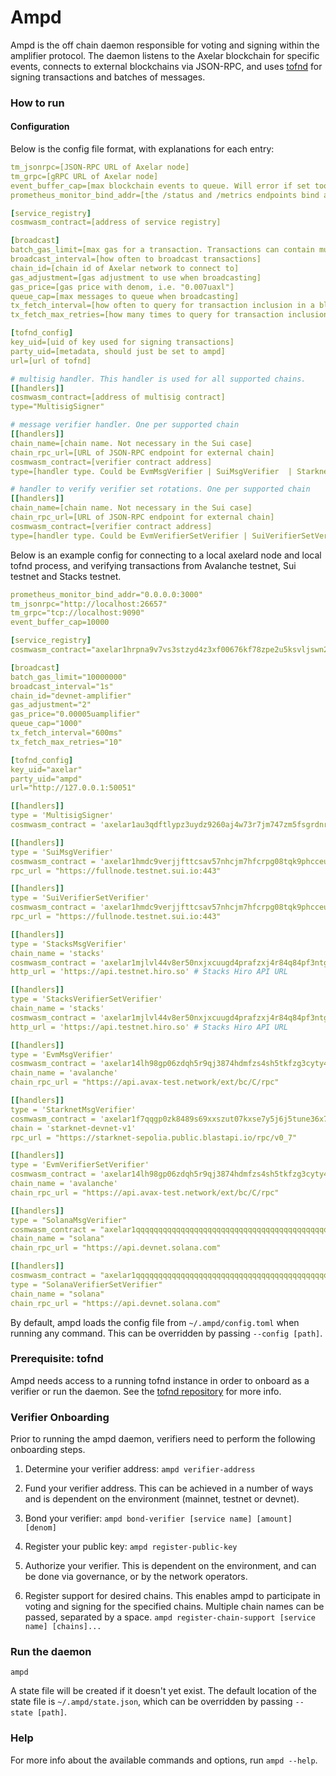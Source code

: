 # Ampd

Ampd is the off chain daemon responsible for voting and signing within the amplifier protocol.
The daemon listens to the Axelar blockchain for specific events, connects to external blockchains via JSON-RPC, and
uses [tofnd](https://github.com/axelarnetwork/tofnd) for signing transactions and batches of messages.

### How to run

#### Configuration

Below is the config file format, with explanations for each entry:

```yaml
tm_jsonrpc=[JSON-RPC URL of Axelar node]
tm_grpc=[gRPC URL of Axelar node]
event_buffer_cap=[max blockchain events to queue. Will error if set too low]
prometheus_monitor_bind_addr=[the /status and /metrics endpoints bind address i.e "0.0.0.0:3000"]

[service_registry]
cosmwasm_contract=[address of service registry]

[broadcast]
batch_gas_limit=[max gas for a transaction. Transactions can contain multiple votes and signatures]
broadcast_interval=[how often to broadcast transactions]
chain_id=[chain id of Axelar network to connect to]
gas_adjustment=[gas adjustment to use when broadcasting]
gas_price=[gas price with denom, i.e. "0.007uaxl"]
queue_cap=[max messages to queue when broadcasting]
tx_fetch_interval=[how often to query for transaction inclusion in a block]
tx_fetch_max_retries=[how many times to query for transaction inclusion in a block before failing]

[tofnd_config]
key_uid=[uid of key used for signing transactions]
party_uid=[metadata, should just be set to ampd]
url=[url of tofnd]

# multisig handler. This handler is used for all supported chains.
[[handlers]]
cosmwasm_contract=[address of multisig contract]
type="MultisigSigner"

# message verifier handler. One per supported chain
[[handlers]]
chain_name=[chain name. Not necessary in the Sui case]
chain_rpc_url=[URL of JSON-RPC endpoint for external chain]
cosmwasm_contract=[verifier contract address]
type=[handler type. Could be EvmMsgVerifier | SuiMsgVerifier  | StarknetMsgVerifier | SolanaMsgVerifier | StacksMsgVerifier]

# handler to verify verifier set rotations. One per supported chain
[[handlers]]
chain_name=[chain name. Not necessary in the Sui case]
chain_rpc_url=[URL of JSON-RPC endpoint for external chain]
cosmwasm_contract=[verifier contract address]
type=[handler type. Could be EvmVerifierSetVerifier | SuiVerifierSetVerifier | StarknetVerifierSetVerifier | SolanaVerifierSetVerifier | StacksVerifierSetVerifier]
```

Below is an example config for connecting to a local axelard node and local tofnd process, and verifying transactions
from Avalanche testnet, Sui testnet and Stacks testnet.

```yaml
prometheus_monitor_bind_addr="0.0.0.0:3000"
tm_jsonrpc="http://localhost:26657"
tm_grpc="tcp://localhost:9090"
event_buffer_cap=10000

[service_registry]
cosmwasm_contract="axelar1hrpna9v7vs3stzyd4z3xf00676kf78zpe2u5ksvljswn2vnjp3ystlgl4x"

[broadcast]
batch_gas_limit="10000000"
broadcast_interval="1s"
chain_id="devnet-amplifier"
gas_adjustment="2"
gas_price="0.00005uamplifier"
queue_cap="1000"
tx_fetch_interval="600ms"
tx_fetch_max_retries="10"

[tofnd_config]
key_uid="axelar"
party_uid="ampd"
url="http://127.0.0.1:50051"

[[handlers]]
type = 'MultisigSigner'
cosmwasm_contract = 'axelar1au3qdftlypz3uydz9260aj4w73r7jm747zm5fsgrdnrlpwy7rrwqjzlemm'

[[handlers]]
type = 'SuiMsgVerifier'
cosmwasm_contract = 'axelar1hmdc9verjjfttcsav57nhcjm7hfcrpg08tqk9phcceulzurnfqns9yqsap'
rpc_url = "https://fullnode.testnet.sui.io:443"

[[handlers]]
type = 'SuiVerifierSetVerifier'
cosmwasm_contract = 'axelar1hmdc9verjjfttcsav57nhcjm7hfcrpg08tqk9phcceulzurnfqns9yqsap'
rpc_url = "https://fullnode.testnet.sui.io:443"

[[handlers]]
type = 'StacksMsgVerifier'
chain_name = 'stacks'
cosmwasm_contract = 'axelar1mjlvl44v8er50nxjxcuugd4prafzxj4r84q84pf3ntgte6crnywsrk0s5e'
http_url = 'https://api.testnet.hiro.so' # Stacks Hiro API URL

[[handlers]]
type = 'StacksVerifierSetVerifier'
chain_name = 'stacks'
cosmwasm_contract = 'axelar1mjlvl44v8er50nxjxcuugd4prafzxj4r84q84pf3ntgte6crnywsrk0s5e'
http_url = 'https://api.testnet.hiro.so' # Stacks Hiro API URL

[[handlers]]
type = 'EvmMsgVerifier'
cosmwasm_contract = 'axelar14lh98gp06zdqh5r9qj3874hdmfzs4sh5tkfzg3cyty4xeqsufdjqedt3q8'
chain_name = 'avalanche'
chain_rpc_url = "https://api.avax-test.network/ext/bc/C/rpc"

[[handlers]]
type = 'StarknetMsgVerifier'
cosmwasm_contract = 'axelar1f7qqgp0zk8489s69xxszut07kxse7y5j6j5tune36x75dc9ftfsssdkf2u'
chain = 'starknet-devnet-v1'
rpc_url = "https://starknet-sepolia.public.blastapi.io/rpc/v0_7"

[[handlers]]
type = 'EvmVerifierSetVerifier'
cosmwasm_contract = 'axelar14lh98gp06zdqh5r9qj3874hdmfzs4sh5tkfzg3cyty4xeqsufdjqedt3q8'
chain_name = 'avalanche'
chain_rpc_url = "https://api.avax-test.network/ext/bc/C/rpc"

[[handlers]]
type = "SolanaMsgVerifier"
cosmwasm_contract = "axelar1qqqqqqqqqqqqqqqqqqqqqqqqqqqqqqqqqqqqqqqqqqqqqqqqqqqqecnww6"
chain_name = "solana"
chain_rpc_url = "https://api.devnet.solana.com"

[[handlers]]
cosmwasm_contract = "axelar1qqqqqqqqqqqqqqqqqqqqqqqqqqqqqqqqqqqqqqqqqqqqqqqqqqqqecnww6"
type = "SolanaVerifierSetVerifier"
chain_name = "solana"
chain_rpc_url = "https://api.devnet.solana.com"
```

By default, ampd loads the config file from `~/.ampd/config.toml` when running any command.
This can be overridden by passing `--config [path]`.

### Prerequisite: tofnd

Ampd needs access to a running tofnd instance in order to onboard as a verifier
or run the daemon. See the [tofnd repository](https://github.com/axelarnetwork/tofnd) for more info.

### Verifier Onboarding

Prior to running the ampd daemon, verifiers need to perform the following onboarding steps.

1. Determine your verifier address: `ampd verifier-address`

2. Fund your verifier address. This can be achieved in a number of ways and is dependent on the environment (mainnet,
   testnet or devnet).

3. Bond your verifier: `ampd bond-verifier [service name] [amount] [denom]`

4. Register your public key: `ampd register-public-key`

5. Authorize your verifier. This is dependent on the environment, and can be done via governance, or by the network
   operators.

6. Register support for desired chains. This enables ampd to participate in voting and signing for the specified chains.
   Multiple chain names can be passed, separated by a space.
   `ampd register-chain-support [service name] [chains]...`

### Run the daemon

`ampd`

A state file will be created if it doesn't yet exist. The default location of the state file is `~/.ampd/state.json`,
which can be overridden by passing `--state [path]`.

### Help

For more info about the available commands and options, run `ampd --help`.

